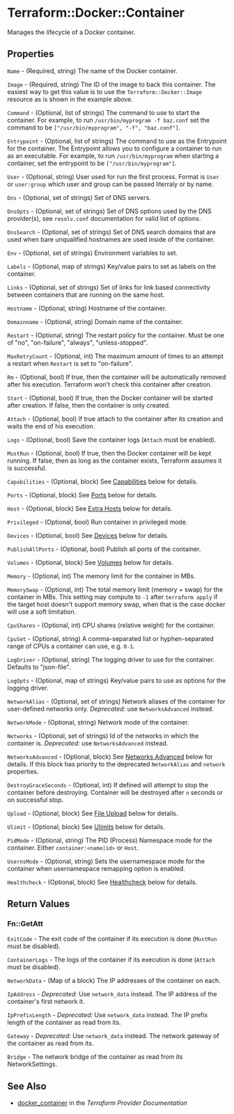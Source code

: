# Terraform::Docker::Container

Manages the lifecycle of a Docker container.

## Properties

`Name` - (Required, string) The name of the Docker container.

`Image` - (Required, string) The ID of the image to back this container.
The easiest way to get this value is to use the `Terraform::Docker::Image` resource
as is shown in the example above.

`Command` - (Optional, list of strings) The command to use to start the
container. For example, to run `/usr/bin/myprogram -f baz.conf` set the
command to be `["/usr/bin/myprogram", "-f", "baz.conf"]`.

`Entrypoint` - (Optional, list of strings) The command to use as the
Entrypoint for the container. The Entrypoint allows you to configure a
container to run as an executable. For example, to run `/usr/bin/myprogram`
when starting a container, set the entrypoint to be
`["/usr/bin/myprogram"]`.

`User` - (Optional, string) User used for run the first process. Format is
`User` or `user:group` which user and group can be passed literraly or
by name.

`Dns` - (Optional, set of strings) Set of DNS servers.

`DnsOpts` - (Optional, set of strings) Set of DNS options used by the DNS provider(s), see `resolv.conf` documentation for valid list of options.

`DnsSearch` - (Optional, set of strings) Set of DNS search domains that are used when bare unqualified hostnames are used inside of the container.

`Env` - (Optional, set of strings) Environment variables to set.

`Labels` - (Optional, map of strings) Key/value pairs to set as labels on the
container.

`Links` - (Optional, set of strings) Set of links for link based
connectivity between containers that are running on the same host.

`Hostname` - (Optional, string) Hostname of the container.

`Domainname` - (Optional, string) Domain name of the container.

`Restart` - (Optional, string) The restart policy for the container. Must be
one of "no", "on-failure", "always", "unless-stopped".

`MaxRetryCount` - (Optional, int) The maximum amount of times to an attempt
a restart when `Restart` is set to "on-failure".

`Rm` - (Optional, bool) If true, then the container will be automatically removed after his execution. Terraform
won't check this container after creation.

`Start` - (Optional, bool) If true, then the Docker container will be
started after creation. If false, then the container is only created.

`Attach` - (Optional, bool) If true attach to the container after its creation and waits the end of his execution.

`Logs` - (Optional, bool) Save the container logs (`Attach` must be enabled).

`MustRun` - (Optional, bool) If true, then the Docker container will be
kept running. If false, then as long as the container exists, Terraform
assumes it is successful.

`Capabilities` - (Optional, block) See [Capabilities](#capabilities) below for details.

`Ports` - (Optional, block) See [Ports](#ports) below for details.

`Host` - (Optional, block) See [Extra Hosts](#extra_hosts) below for
details.

`Privileged` - (Optional, bool) Run container in privileged mode.

`Devices` - (Optional, bool) See [Devices](#devices) below for details.

`PublishAllPorts` - (Optional, bool) Publish all ports of the container.

`Volumes` - (Optional, block) See [Volumes](#volumes) below for details.

`Memory` - (Optional, int) The memory limit for the container in MBs.

`MemorySwap` - (Optional, int) The total memory limit (memory + swap) for the
container in MBs. This setting may compute to `-1` after `terraform apply` if the target host doesn't support memory swap, when that is the case docker will use a soft limitation.

`CpuShares` - (Optional, int) CPU shares (relative weight) for the container.

`CpuSet` - (Optional, string) A comma-separated list or hyphen-separated range of CPUs a container can use, e.g. `0-1`.

`LogDriver` - (Optional, string) The logging driver to use for the container.
Defaults to "json-file".

`LogOpts` - (Optional, map of strings) Key/value pairs to use as options for
the logging driver.

`NetworkAlias` - (Optional, set of strings) Network aliases of the container for user-defined networks only. *Deprecated:* use `NetworksAdvanced` instead.

`NetworkMode` - (Optional, string) Network mode of the container.

`Networks` - (Optional, set of strings) Id of the networks in which the
container is. *Deprecated:* use `NetworksAdvanced` instead.

`NetworksAdvanced` - (Optional, block) See [Networks Advanced](#networks_advanced) below for details. If this block has priority to the deprecated `NetworkAlias` and `network` properties.

`DestroyGraceSeconds` - (Optional, int) If defined will attempt to stop the container before destroying. Container will be destroyed after `n` seconds or on successful stop.

`Upload` - (Optional, block) See [File Upload](#upload) below for details.

`Ulimit` - (Optional, block) See [Ulimits](#ulimits) below for
details.

`PidMode` - (Optional, string) The PID (Process) Namespace mode for the container. Either `container:<name|id>` or `Host`.

`UsernsMode` - (Optional, string) Sets the usernamespace mode for the container when usernamespace remapping option is enabled.

`Healthcheck` - (Optional, block) See [Healthcheck](#healthcheck) below for details.


## Return Values

### Fn::GetAtt

`ExitCode` - The exit code of the container if its execution is done (`MustRun` must be disabled).

`ContainerLogs` - The logs of the container if its execution is done (`Attach` must be disabled).

`NetworkData` - (Map of a block) The IP addresses of the container on each.

`IpAddress` - *Deprecated:* Use `network_data` instead. The IP address of the container's first network it.

`IpPrefixLength` - *Deprecated:* Use `network_data` instead. The IP prefix length of the container as read from its.

`Gateway` - *Deprecated:* Use `network_data` instead. The network gateway of the container as read from its.

`Bridge` - The network bridge of the container as read from its NetworkSettings.

## See Also

* [docker_container](https://www.terraform.io/docs/providers/docker/r/container.html) in the _Terraform Provider Documentation_